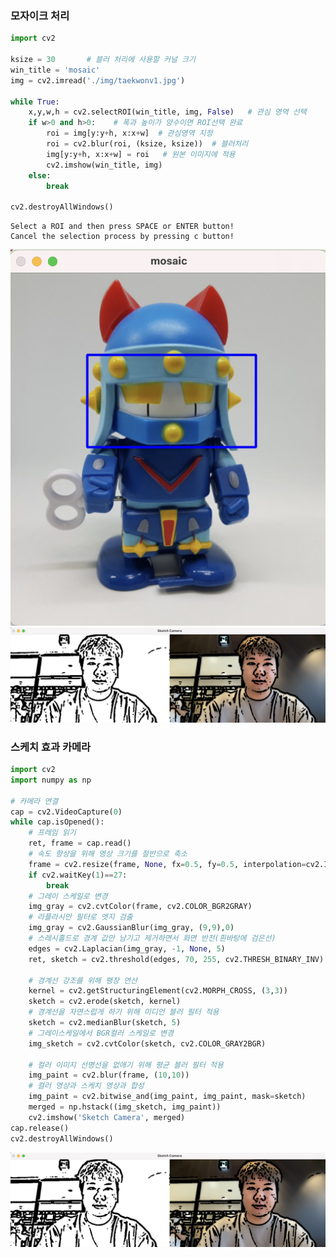 ### 모자이크 처리


```python
import cv2

ksize = 30       # 블러 처리에 사용할 커널 크기
win_title = 'mosaic'
img = cv2.imread('./img/taekwonv1.jpg')

while True:
    x,y,w,h = cv2.selectROI(win_title, img, False)   # 관심 영역 선택
    if w>0 and h>0:    # 폭과 높이가 양수이면 ROI선택 완료
        roi = img[y:y+h, x:x+w]  # 관심영역 지정
        roi = cv2.blur(roi, (ksize, ksize))  # 블러처리
        img[y:y+h, x:x+w] = roi   # 원본 이미지에 적용
        cv2.imshow(win_title, img)
    else:
        break

cv2.destroyAllWindows()
```

    Select a ROI and then press SPACE or ENTER button!
    Cancel the selection process by pressing c button!


![opencv](/assets/img/opencv/basic/opencvch6_2_1.png)
![opencv](/assets/img/opencv/basic/opencvch6_2_3.png)

### 스케치 효과 카메라


```python
import cv2
import numpy as np

# 카메라 연결
cap = cv2.VideoCapture(0)
while cap.isOpened():
    # 프레임 읽기
    ret, frame = cap.read()
    # 속도 향상을 위해 영상 크기를 절반으로 축소
    frame = cv2.resize(frame, None, fx=0.5, fy=0.5, interpolation=cv2.INTER_AREA)
    if cv2.waitKey(1)==27:
        break
    # 그레이 스케일로 변경
    img_gray = cv2.cvtColor(frame, cv2.COLOR_BGR2GRAY)
    # 라플라시안 필터로 엣지 검출
    img_gray = cv2.GaussianBlur(img_gray, (9,9),0)
    # 스레시홀드로 경계 값만 남기고 제거하면서 화면 반전(흰바탕에 검은선)
    edges = cv2.Laplacian(img_gray, -1, None, 5)
    ret, sketch = cv2.threshold(edges, 70, 255, cv2.THRESH_BINARY_INV)
    
    # 경계선 강조를 위해 팽창 연산
    kernel = cv2.getStructuringElement(cv2.MORPH_CROSS, (3,3))
    sketch = cv2.erode(sketch, kernel)
    # 경계선을 자연스럽게 하기 위해 미디언 블러 필터 적용
    sketch = cv2.medianBlur(sketch, 5)
    # 그레이스케일에서 BGR컬러 스케일로 변경
    img_sketch = cv2.cvtColor(sketch, cv2.COLOR_GRAY2BGR)
    
    # 컬러 이미지 선명선을 없애기 위해 평균 블러 필터 적용
    img_paint = cv2.blur(frame, (10,10))
    # 컬러 영상과 스케치 영상과 합성
    img_paint = cv2.bitwise_and(img_paint, img_paint, mask=sketch)
    merged = np.hstack((img_sketch, img_paint))
    cv2.imshow('Sketch Camera', merged)
cap.release()
cv2.destroyAllWindows()
```

![opencv](/assets/img/opencv/basic/opencvch6_2_3.png)
